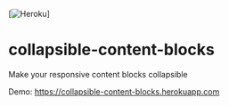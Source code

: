 [![Heroku](http://heroku-badge.herokuapp.com/?app=collapsible-content-blocks&style=flat&svg=1)]

# collapsible-content-blocks
Make your responsive content blocks collapsible

Demo: https://collapsible-content-blocks.herokuapp.com






